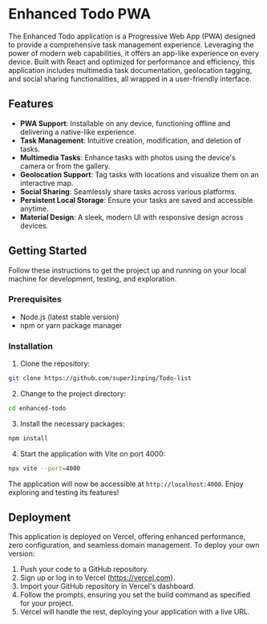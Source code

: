


# Enhanced Todo PWA

The Enhanced Todo application is a Progressive Web App (PWA) designed to provide a comprehensive task management experience. Leveraging the power of modern web capabilities, it offers an app-like experience on every device. Built with React and optimized for performance and efficiency, this application includes multimedia task documentation, geolocation tagging, and social sharing functionalities, all wrapped in a user-friendly interface.

## Features

- **PWA Support**: Installable on any device, functioning offline and delivering a native-like experience.
- **Task Management**: Intuitive creation, modification, and deletion of tasks.
- **Multimedia Tasks**: Enhance tasks with photos using the device's camera or from the gallery.
- **Geolocation Support**: Tag tasks with locations and visualize them on an interactive map.
- **Social Sharing**: Seamlessly share tasks across various platforms.
- **Persistent Local Storage**: Ensure your tasks are saved and accessible anytime.
- **Material Design**: A sleek, modern UI with responsive design across devices.

## Getting Started

Follow these instructions to get the project up and running on your local machine for development, testing, and exploration.

### Prerequisites

- Node.js (latest stable version)
- npm or yarn package manager

### Installation

1. Clone the repository:
```bash
git clone https://github.com/superJinping/Todo-list
```

2. Change to the project directory:
```bash
cd enhanced-todo
```

3. Install the necessary packages:
```bash
npm install
```


4. Start the application with Vite on port 4000:
```bash
npx vite --port=4000
```

The application will now be accessible at `http://localhost:4000`. Enjoy exploring and testing its features!

## Deployment

This application is deployed on Vercel, offering enhanced performance, zero configuration, and seamless domain management. To deploy your own version:

1. Push your code to a GitHub repository.
2. Sign up or log in to Vercel (https://vercel.com).
3. Import your GitHub repository in Vercel's dashboard.
4. Follow the prompts, ensuring you set the build command as specified for your project.
5. Vercel will handle the rest, deploying your application with a live URL.

